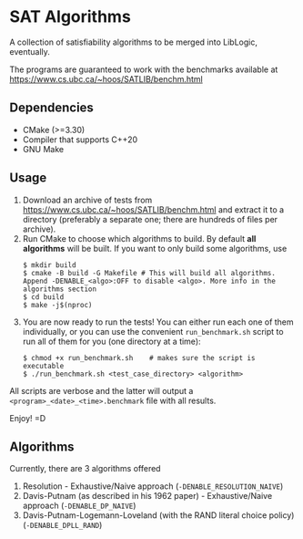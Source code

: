 # SAT Algorithms
A collection of satisfiability algorithms to be merged into LibLogic, eventually.

The programs are guaranteed to work with the benchmarks available at https://www.cs.ubc.ca/~hoos/SATLIB/benchm.html


## Dependencies
- CMake (>=3.30)
- Compiler that supports C++20
- GNU Make

  
## Usage
1. Download an archive of tests from https://www.cs.ubc.ca/~hoos/SATLIB/benchm.html and extract it to a directory (preferably a separate one; there are hundreds of files per archive).
2. Run CMake to choose which algorithms to build. By default **all algorithms** will be built. If you want to only build some algorithms, use
   ```
   $ mkdir build
   $ cmake -B build -G Makefile # This will build all algorithms. Append -DENABLE_<algo>:OFF to disable <algo>. More info in the algorithms section
   $ cd build
   $ make -j$(nproc)
   ```
3. You are now ready to run the tests! You can either run each one of them individually, or you can use the convenient `run_benchmark.sh` script to run all of them for you (one directory at a time):
   ```
   $ chmod +x run_benchmark.sh    # makes sure the script is executable
   $ ./run_benchmark.sh <test_case_directory> <algorithm>
   ```

All scripts are verbose and the latter will output a `<program>_<date>_<time>.benchmark` file with all results.

Enjoy! =D

## Algorithms 
Currently, there are 3 algorithms offered

1. Resolution - Exhaustive/Naive approach (``-DENABLE_RESOLUTION_NAIVE``)
2. Davis-Putnam (as described in his 1962 paper) - Exhaustive/Naive approach (``-DENABLE_DP_NAIVE``)
3. Davis-Putnam-Logemann-Loveland (with the RAND literal choice policy) (``-DENABLE_DPLL_RAND``)
